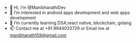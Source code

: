 - 👋 Hi, I’m @ManibharathiDev
- 👀 I’m interested in android apps development and web apps development
- 🌱 I’m currently learning DSA,react native, blockchain, golang
- 📫 Contact me at +91 9944033729 or Email me at manibharath159@gmail.com

<!---
ManibharathiDev/ManibharathiDev is a ✨ special ✨ repository because its `README.md` (this file) appears on your GitHub profile.
You can click the Preview link to take a look at your changes.
--->
